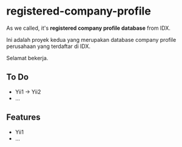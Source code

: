 # registered-company-profile

As we called, it's **registered company profile database** from IDX.

Ini adalah proyek kedua yang merupakan database company profile perusahaan
yang terdaftar di IDX.

Selamat bekerja.

## To Do

* Yii1 -> Yii2
* ...

## Features

* Yii1
* ...
